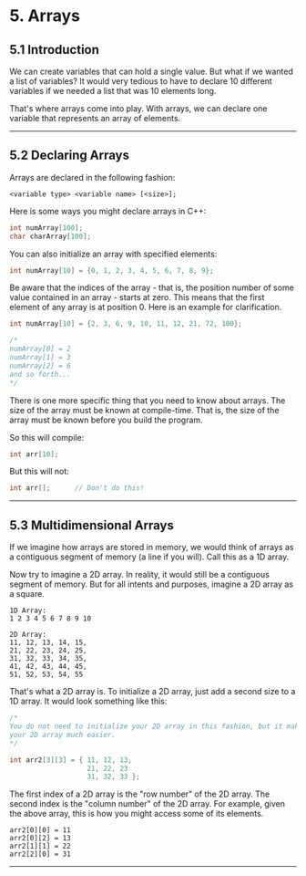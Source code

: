 # 5. Arrays

## 5.1 Introduction

We can create variables that can hold a single value. But what if we wanted a list
of variables? It would very tedious to have to declare 10 different variables if 
we needed a list that was 10 elements long.

That's where arrays come into play. With arrays, we can declare one variable that 
represents an array of elements. 

---

## 5.2 Declaring Arrays

Arrays are declared in the following fashion:

```
<variable type> <variable name> [<size>];
```

Here is some ways you might declare arrays in C++:

```C++
int numArray[100];
char charArray[100];
```

You can also initialize an array with specified elements:

```C++
int numArray[10] = {0, 1, 2, 3, 4, 5, 6, 7, 8, 9};
```

Be aware that the indices of the array - that is, the position number of some value
contained in an array - starts at zero. This means that the first element of any array
is at position 0. Here is an example for clarification.

```C++
int numArray[10] = {2, 3, 6, 9, 10, 11, 12, 21, 72, 100};

/*
numArray[0] = 2
numArray[1] = 3
numArray[2] = 6
and so forth...
*/
```

There is one more specific thing that you need to know about arrays. The size of the array
must be known at compile-time. That is, the size of the array must be known before
you build the program. 

So this will compile:

```C++
int arr[10];
```

But this will not:

```C++
int arr[];      // Don't do this!
```

---

## 5.3 Multidimensional Arrays

If we imagine how arrays are stored in memory, we would think of arrays as a contiguous
segment of memory (a line if you will). Call this as a 1D array.

Now try to imagine a 2D array. In reality, it would still be a contiguous segment of
memory. But for all intents and purposes, imagine a 2D array as a square.

```
1D Array:
1 2 3 4 5 6 7 8 9 10

2D Array:
11, 12, 13, 14, 15,
21, 22, 23, 24, 25,
31, 32, 33, 34, 35,
41, 42, 43, 44, 45,
51, 52, 53, 54, 55
```

That's what a 2D array is. To initialize a 2D array, just add a second size to a
1D array. It would look something like this:

```C++
/*
You do not need to initialize your 2D array in this fashion, but it makes reading
your 2D array much easier.
*/

int arr2[3][3] = { 11, 12, 13,
                   21, 22, 23
                   31, 32, 33 };
```

The first index of a 2D array is the "row number" of the 2D array. The second index
is the "column number" of the 2D array. For example, given the above array, this is
how you might access some of its elements.

```
arr2[0][0] = 11
arr2[0][2] = 13
arr2[1][1] = 22
arr2[2][0] = 31
```

---